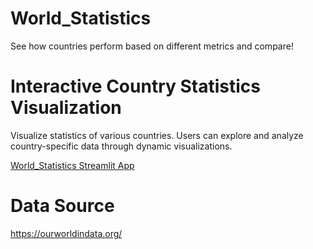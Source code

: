 # World_Statistics

See how countries perform based on different metrics and compare!

# Interactive Country Statistics Visualization

Visualize statistics of various countries. Users can explore and analyze country-specific data through dynamic visualizations.

[World_Statistics Streamlit App](https://worldstatistics-ahmad-fouly.streamlit.app)

# Data Source
https://ourworldindata.org/
